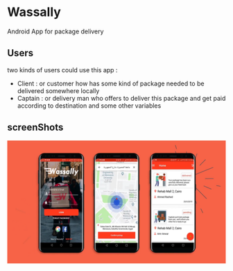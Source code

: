 # Wassally 
Android App for package delivery

## Users 
two kinds of users could use this app :
* Client : or customer how has some kind of package needed to be delivered somewhere locally
* Captain : or delivery man who offers to deliver this package and get paid according to destination and some other variables

## screenShots 
<img src="screenshots/Screenshot.png">


